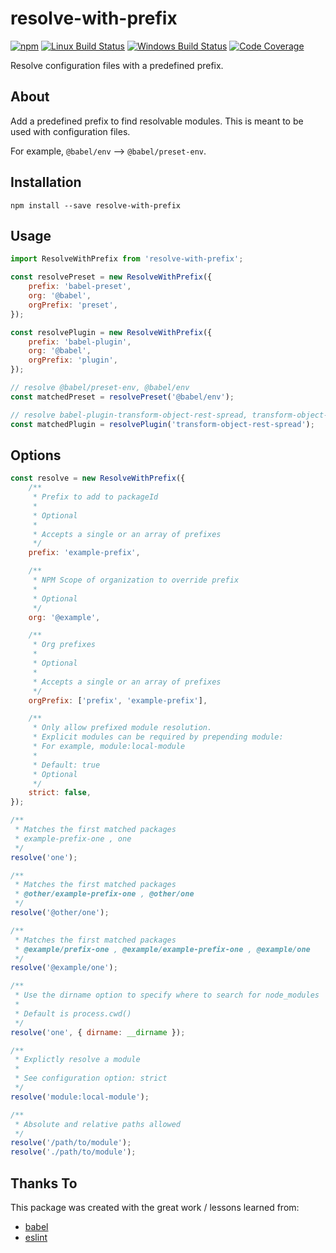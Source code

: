 # resolve-with-prefix

[![npm](https://img.shields.io/npm/v/resolve-with-prefix.svg?label=npm%20version)](https://www.npmjs.com/package/resolve-with-prefix)
[![Linux Build Status](https://img.shields.io/circleci/project/github/chrisblossom/resolve-with-prefix/master.svg?label=linux%20build)](https://circleci.com/gh/chrisblossom/resolve-with-prefix/tree/master)
[![Windows Build Status](https://img.shields.io/appveyor/ci/chrisblossom/resolve-with-prefix/master.svg?label=windows%20build)](https://ci.appveyor.com/project/chrisblossom/resolve-with-prefix/branch/master)
[![Code Coverage](https://img.shields.io/codecov/c/github/chrisblossom/resolve-with-prefix/master.svg)](https://codecov.io/gh/chrisblossom/resolve-with-prefix/branch/master)

Resolve configuration files with a predefined prefix.

## About

Add a predefined prefix to find resolvable modules. This is meant to be used with configuration files.

For example, `@babel/env` --> `@babel/preset-env`.

## Installation

`npm install --save resolve-with-prefix`

## Usage

```js
import ResolveWithPrefix from 'resolve-with-prefix';

const resolvePreset = new ResolveWithPrefix({
    prefix: 'babel-preset',
    org: '@babel',
    orgPrefix: 'preset',
});

const resolvePlugin = new ResolveWithPrefix({
    prefix: 'babel-plugin',
    org: '@babel',
    orgPrefix: 'plugin',
});

// resolve @babel/preset-env, @babel/env
const matchedPreset = resolvePreset('@babel/env');

// resolve babel-plugin-transform-object-rest-spread, transform-object-rest-spread
const matchedPlugin = resolvePlugin('transform-object-rest-spread');
```

## Options

```js
const resolve = new ResolveWithPrefix({
    /**
     * Prefix to add to packageId
     *
     * Optional
     *
     * Accepts a single or an array of prefixes
     */
    prefix: 'example-prefix',

    /**
     * NPM Scope of organization to override prefix
     *
     * Optional
     */
    org: '@example',

    /**
     * Org prefixes
     *
     * Optional
     *
     * Accepts a single or an array of prefixes
     */
    orgPrefix: ['prefix', 'example-prefix'],

    /**
     * Only allow prefixed module resolution.
     * Explicit modules can be required by prepending module:
     * For example, module:local-module
     *
     * Default: true
     * Optional
     */
    strict: false,
});

/**
 * Matches the first matched packages
 * example-prefix-one , one
 */
resolve('one');

/**
 * Matches the first matched packages
 * @other/example-prefix-one , @other/one
 */
resolve('@other/one');

/**
 * Matches the first matched packages
 * @example/prefix-one , @example/example-prefix-one , @example/one
 */
resolve('@example/one');

/**
 * Use the dirname option to specify where to search for node_modules
 *
 * Default is process.cwd()
 */
resolve('one', { dirname: __dirname });

/**
 * Explictly resolve a module
 *
 * See configuration option: strict
 */
resolve('module:local-module');

/**
 * Absolute and relative paths allowed
 */
resolve('/path/to/module');
resolve('./path/to/module');
```

## Thanks To

This package was created with the great work / lessons learned from:

-   [babel](https://github.com/babel/babel/)
-   [eslint](https://github.com/eslint/eslint)
